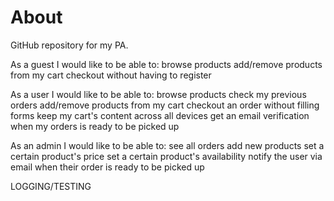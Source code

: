 # About

GitHub repository for my PA.

As a guest I would like to be able to:
	browse products
	add/remove products from my cart
	checkout without having to register

As a user I would like to be able to:
	browse products
	check my previous orders
	add/remove products from my cart
	checkout an order without filling forms
	keep my cart's content across all devices
	get an email verification when my orders is ready to be picked up

As an admin I would like to be able to:
	see all orders
	add new products
	set a certain product's price
	set a certain product's availability
	notify the user via email when their order is ready to be picked up

LOGGING/TESTING
